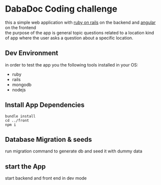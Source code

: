 # DabaDoc Coding challenge
this a simple web application with [ruby on rails](https://rubyonrails.org) on the backend and [angular](https://www.angular.io) on the frontend<br>
the purpose of the app is general topic questions related to a location kind of app
where the user asks a question about a specific location.
## Dev Environment  
in order to test the app you the following tools installed in your OS:<br>
* ruby 
* rails
* mongodb
* nodejs
## Install App Dependencies
```
bundle install
cd ../front
npm i
```
## Database Migration & seeds
run migration command to generate db and seed it with dummy data 
## start the App
start backend and front end in dev mode 

